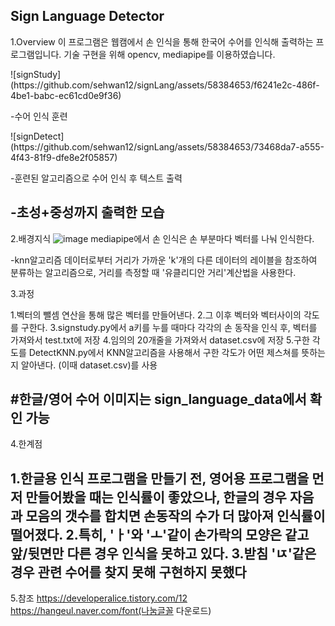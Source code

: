 Sign Language Detector
---------
1.Overview
이 프로그램은 웹캠에서 손 인식을 통해 한국어 수어를 인식해 출력하는 프로그램입니다.
기술 구현을 위해 opencv, mediapipe를 이용하였습니다.
<p>![signStudy](https://github.com/sehwan12/signLang/assets/58384653/f6241e2c-486f-4be1-babc-ec61cd0e9f36) </p>
-수어 인식 훈련
<p>![signDetect](https://github.com/sehwan12/signLang/assets/58384653/73468da7-a555-4f43-81f9-dfe8e2f05857)</p>
-훈련된 알고리즘으로 수어 인식 후 텍스트 출력
<p><src=![signDetect2](https://github.com/sehwan12/signLang/assets/58384653/a86d1a69-a3ad-47d7-bede-5e8597e4d958)></p>

-초성+중성까지 출력한 모습
----
2.배경지식
![image](https://github.com/sehwan12/signLang/assets/58384653/9fb25f59-30be-40f2-9390-b98763a9b7b9)
mediapipe에서 손 인식은 손 부분마다 벡터를 나눠 인식한다.

-knn알고리즘
데이터로부터 거리가 가까운 'k'개의 다른 데이터의 레이블을 참조하여 분류하는 알고리즘으로, 거리를 측정할 때 '유클리디안 거리'계산법을 사용한다.

3.과정

1.벡터의 뺄셈 연산을 통해 많은 벡터를 만들어낸다.
2.그 이후 벡터와 벡터사이의 각도를 구한다.
3.signstudy.py에서 a키를 누를 때마다 각각의 손 동작을 인식 후, 벡터를 가져와서 test.txt에 저장
4.임의의 20개줄을 가져와서 dataset.csv에 저장
5.구한 각도를 DetectKNN.py에서 KNN알고리즘을 사용해서 구한 각도가 어떤 제스쳐를 뜻하는지 알아낸다.
(이때 dataset.csv)를 사용

#한글/영어 수어 이미지는 sign_language_data에서 확인 가능
-----
4.한계점

1.한글용 인식 프로그램을 만들기 전, 영어용 프로그램을 먼저 만들어봤을 때는 인식률이 좋았으나, 한글의 경우 자음과 모음의 갯수를 합치면 손동작의 수가 더 많아져 인식률이 떨어졌다.
2.특히, 'ㅏ'와 'ㅗ'같이 손가락의 모양은 같고 앞/뒷면만 다른 경우 인식을 못하고 있다.
3.받침 'ㄵ'같은 경우 관련 수어를 찾지 못해 구현하지 못했다
---
5.참조
https://developeralice.tistory.com/12
https://hangeul.naver.com/font(나눔글꼴 다운로드)

